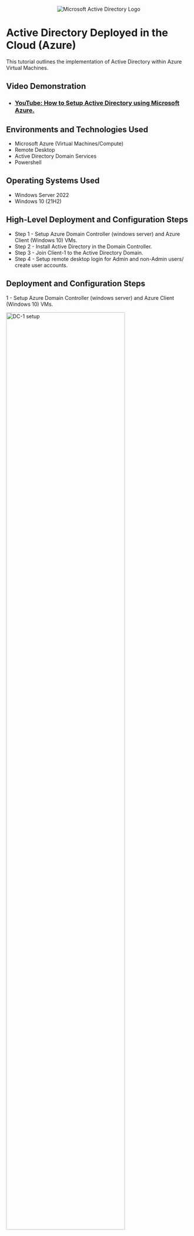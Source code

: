 <p align="center">
<img src="https://i.imgur.com/pU5A58S.png" alt="Microsoft Active Directory Logo"/>
</p>

<h1>Active Directory Deployed in the Cloud (Azure)</h1>
This tutorial outlines the implementation of Active Directory within Azure Virtual Machines.<br />

<h2>Video Demonstration</h2>

- ### [YouTube: How to Setup Active Directory using Microsoft Azure.](https://www.youtube.com/watch?v=CHO33aQHrXU)


<h2>Environments and Technologies Used</h2>

- Microsoft Azure (Virtual Machines/Compute)
- Remote Desktop
- Active Directory Domain Services
- Powershell

<h2>Operating Systems Used</h2>

- Windows Server 2022
- Windows 10 (21H2)

<h2>High-Level Deployment and Configuration Steps</h2>

- Step 1 - Setup Azure Domain Controller (windows server) and Azure Client (Windows 10) VMs.
- Step 2 - Install Active Directory in the Domain Controller.
- Step 3 - Join Client-1 to the Active Directory Domain.
- Step 4 - Setup remote desktop login for Admin and non-Admin users/ create user accounts.

<h2>Deployment and Configuration Steps</h2>

1 - Setup Azure Domain Controller (windows server) and Azure Client (Windows 10) VMs.
<p>
<img src="https://i.imgur.com/b1zTN0s.png" height="80%" width="80%" alt="DC-1 setup"/>
</p>
<p>
Create a Virtual Machine for the Domain Controler.  First, name the Resource Group and then select a region for the Domain Controler or DC-1; the region is based on the region closest to your location.  Second, select the image, for example: Windows 22 Datacenter Server.  Third, select the size: Standard_E2s_v3-2vcpus, 16 Gib memory, and then scroll to the bottom. Click on Disks->Networking-> Review + create-> and finally Create Virtual Machine DC-1.  

Next, create the second Virtual Machine for Client-1.  The region should be the same as the area selected for the Domain Controler (DC-1).  For this VM, the image is Windows 10 Pro, version 21H2-64 Gen2.  The size will be the same as the first virtual machine (DC-1).  Scroll to the bottom, click on Disks
-> Networking-> Review + create, and then create Virtual Machine Client-1.
</p>
<br />

<p>
<img src="https://i.imgur.com/2XVxIgi.png" height="80%" width="80%" alt="DC-1 with a static private IP address"/>
</p>
<p>
The following step is to change the NIC Private IP address for DC-1 to static instead of dynamic. Go to DC-1, click the Networking tab, click the Network Interface number, click the IP Configurations tab, click the Private IP address, and then change the assignment from dynamic to static.
</p>
<br />

2 - Install Active Directory in the Domain Controller.
<p>
<img src="https://i.imgur.com/YFOxsr6.png" width="80%" alt="Active Directory"/>
</p>
<p>
Next step is to install the Active Directory on DC-1.  To install the Active Directory, click on "add roles and features" in Server Manager and then click "next" on the bottom.  Click on Server Selection on the left side, which will automatically take you to Server Roles; then select Active Direcotry Domain Services.  Click "add features", then click next, next, and next again.  Install "Active Directory Domain Services".
</p>
<br />

<p>
<img src="https://i.imgur.com/SZFfluD.png" height="80%" width="80%" alt="Creating a domain"/>
</p>
<p>
After installing Active Directory, go to the top right corner and click on the yellow exclamation mark sign.  Click "Promote this server to a domain controller", click "add a new forest", and then create a "Root Domain Name".  After DC-1 restarts, log back in using your domain name and login user name. Example: "mydomain.com\labuser".
</p>
<br />

<p>
<img src="https://i.imgur.com/LnJBSWa.png" height="50%" width="50%" alt="new employee creation"/>
</p>
<p>
Once the Active Directory installation has been completed, the next step is to create a some users. In the Search bar next to the Windows icon, type and go to "Active Directory Users and Computers", and create an Organizational Unit named "_EMPLOYEES". Inside the new folder, create an employee with your name and username.  Add the employee to the "Domain Admins" security group; log into DC-1 with that admin account.
</p>
<br />

3 - Join Client VM to the Active Directory Domain.
<p>
<img src="https://i.imgur.com/wGlVrmI.png" height="50%" width="50%"    alt="join client-1 to domain"/>
</p>
<p>
Next step is to join client-1 to the domain that was created. This will allow the created users or employees to log in, while using Client-1. Login to Client-1 in Remote Desktop and right-click the Windows icon (Start), and click System. Then click "Rename This PC (Advanced)".  Next click change, and enter the Domaine name. Enter the admin credential that was created on DC-1.  Once you click OK, an error message will appear.  The system reached out to the DNS Server to get the Domain Controler, but there is no Domain Control attached, so the DNS Servers needs to be changed to the Domain Controlers IP address.  
</p>
<br />

<p>
<img src="https://i.imgur.com/Ilp9boK.png" height="70%" width="70%" alt="client-1 creation"/>
</p>
<p>
To change the DNS Servers for Client-1 to the Domain Controls IP address, go to portal.azure.com.  Click on Virtual Machines, select DC-1, and click on Networking on the right. Copy the NIC Private IP address and go to Client-1.  Once in Client-1, click on Networking, click on Network Interface, click "DNS Severs", click custom, then enter DC-1's private IP.
</p>
<br />

<p>
<img src="https://i.imgur.com/28xtY50.png" height="50%" width="50%"    alt="join client-1 to domain"/>

Go back to Remote Desktop and login to Client-1.  Go to Search and open Command Prompt, type in "ipconfig /all" to check the DNS Servers to ensure the changes have been completed and the DC-1 IP address was updated.  Right-click Start, click System, click on Rename this PC (advanced), click on change, and enter the Domain name; for example: mydomain.com and click OK.
  
A Windows Security screen will pop up and will prompt you to enter a username and password.  Enter the domain admin account information and click OK.  You should receive a message "welcome to the mydomain.com domain".

<img src="https://i.imgur.com/pCPbzzF.png" height="50%" width="50%" alt="allow domain users"/>
 
Right-click Start, go to System, and click on Remote Desktop.  Go to Users account and click on the link "select users that can remotely access this PC".  Next, click add and type domain users in the space, and click check names.  Once you click check names, the domain users will change in the space and will be capitalized and underlined indicating the group was populated.  This is a special group named Domain Users, which contains all users and are automatically in the security group; click OK.
  
<img src="https://i.imgur.com/FumIpuQ.png" height="50%" width="50%" alt="non-Admin employee login"/>

Above highlights who is allowed to login remotely; click OK. 
</p>
<p>

4 - Setup remote desktop login for Admin and non-Admin users/ create user accounts.
<p>
<img src="https://i.imgur.com/zQthe6G.png" height="50%" width="50%"    alt="powershell script"/>
</p>
<p>
Login to Client-1, right-click Start, and open Powershell ISE as an administrator by right-clicking and select "Run as administrator".  Create a new file, copy and paste the content of the script into the file.  Next, run the script and observe the accounts being created.  The script creates a certain amount of accounts and assigns the accounts with a password.  This information is in the script.  The new accounts will be filed in the _EMPLOYEES folder in Active Directory Users and Computers.
</p>
<br />

<p>
<img src="https://i.imgur.com/H19sWUY.png" height="50%" width="50%"    alt="final login"/>
  
Finally, go to Active Directory Users and Computers, open the _EMPLOYEES folder, and select a user.  need to allow non-Admin users access to remote desktop. login to Client-1 using the admin account. Next, go to System, then click "remote desktop", then allow "domain users". The Active Directory is now completely set up and users can log in remotely using Client-1.
